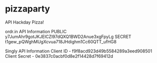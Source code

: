 pizzaparty
==========
API Hackday Pizza!

ordr.in API Information
PUBLIC y7JumAhr9gotJKJElCZl97dQXQ1BWD2Anue3xgFpyLg
SECRET t1gew_pQWghMUgXcvua718JHdighm1Cc60QTT_ufHG8

Singly API Information
Client ID - f9f8acd923d49b5584289a3eed908501
Client Secret - 0e3837c0acbf0d8e2f14428d7f69412d
